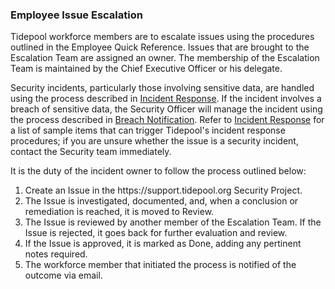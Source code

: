 ### Employee Issue Escalation

Tidepool workforce members are to escalate issues using the
procedures outlined in the Employee Quick Reference. Issues that are brought to
the Escalation Team are assigned an owner. The membership of the Escalation Team
is maintained by the Chief Executive Officer or his delegate.

Security incidents, particularly those involving sensitive data, are handled
using the process described in [Incident Response](ir.md). If the incident
involves a breach of sensitive data, the Security Officer will manage the
incident using the process described in [Breach Notification](breach.md). Refer
to [Incident Response](ir.md) for a list of sample items that can trigger
Tidepool's incident response procedures; if you are unsure whether
the issue is a security incident, contact the Security team immediately.

It is the duty of the incident owner to follow the process outlined below:

1. Create an Issue in the https:&#x2F;&#x2F;support.tidepool.org Security Project.
2. The Issue is investigated, documented, and, when a conclusion or remediation
   is reached, it is moved to Review.
3. The Issue is reviewed by another member of the Escalation Team. If the Issue
   is rejected, it goes back for further evaluation and review.
4. If the Issue is approved, it is marked as Done, adding any pertinent notes
   required.
5. The workforce member that initiated the process is notified of the outcome
   via email.
